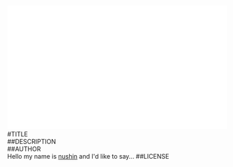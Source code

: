 ![image](screenshot.png)  
#TITLE  
##DESCRIPTION  
##AUTHOR  
Hello my name is [nushin](https://github.com/nushin) and I'd like to say... 
##LICENSE  
